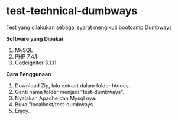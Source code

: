 # test-technical-dumbways
Test yang dilakukan sebagai syarat mengikuti bootcamp Dumbways

**Software yang Dipakai**  
1. MySQL
2. PHP 7.4.1
3. Codeigniter 3.1.11

**Cara Penggunaan**
1. Download Zip, lalu extract dalam folder htdocs.
2. Ganti nama folder menjadi "test-dumbways".
3. Nyalakan Apache dan Mysql nya.
4. Buka "localhost/test-dumbways.
5. Enjoy.
